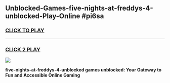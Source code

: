 
## Unblocked-Games-five-nights-at-freddys-4-unblocked-Play-Online #pi6sa
<h3>
<a href="https://news.freeplayer.one?title=five-nights-at-freddys-4-unblocked&ref=3">CLICK TO PLAY</a></h3>
<hr>

<h3>
<a href="https://news.freeplayer.one?title=five-nights-at-freddys-4-unblocked&ref=3">CLICK 2 PLAY</a>
  
</h3>

<a href="https://news.freeplayer.one?title=five-nights-at-freddys-4-unblocked&ref=3"><img src="https://clearcache.store/games.png"></a>


**five-nights-at-freddys-4-unblocked games unblocked: Your Gateway to Fun and Accessible Online Gaming**
